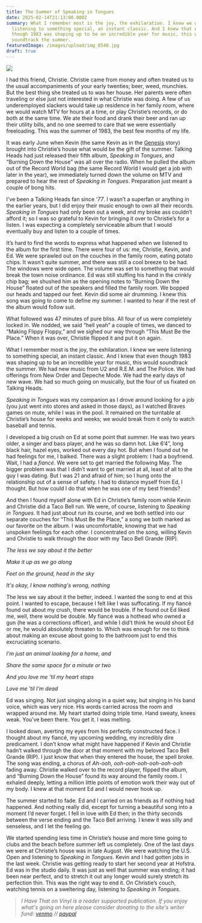 ```yaml
---
title: The Summer of Speaking in Tongues
date: 2025-02-14T21:13:00.000Z
summary: What I remember most is the joy, the exhilaration. I knew we were
  listening to something special, an instant classic. And I knew that even
  though 1983 was shaping up to be an incredible year for music, this would
  soundtrack the summer.
featuredImage: /images/upload/img_8540.jpg
draft: true
---
```

![](/images/upload/img_8540.jpg)

I had this friend, Christie. Christie came from money and often treated us to the usual accompaniments of your early twenties; beer, weed, munchies. But the best thing she treated us to was her house. Her parents were often traveling or else just not interested in what Christie was doing. A few of us underemployed slackers would take up residence in her family room, where we would watch MTV for hours at a time, or play Christie’s records, or do both at the same time. We ate their food and drank their beer and ran up their utility bills, and no one seemed to care that we were essentially freeloading. This was the summer of 1983, the best few months of my life.

It was early June when Kevin (the same Kevin as in the [Genesis](https://ihavethatonvinyl.com/liner-notes/the-trick-to-getting-into-trick-of-the-tail-and-genesis/) story) brought into Christie’s house what would be the gift of the summer. Talking Heads had just released their fifth album, *Speaking in Tongues*, and “Burning Down the House” was all over the radio. When he pulled the album out of the Record World bag (the same Record World I would get a job with later in the year), we immediately turned down the volume on MTV and prepared to hear the rest of *Speaking in Tongues*. Preparation just meant a couple of bong hits.

I've been a Talking Heads fan since *‘77*. I wasn’t a superfan or anything in the earlier years, but I did enjoy their music enough to own all their records. *Speaking in Tongues* had only been out a week, and my broke ass couldn’t afford it; so I was so grateful to Kevin for bringing it over to Christie’s for a listen. I was expecting a completely serviceable album that I would eventually buy and listen to a couple of times.

It’s hard to find the words to express what happened when we listened to the album for the first time. There were four of us: me, Christie, Kevin, and Ed. We were sprawled out on the couches in the family room, eating potato chips. It wasn’t quite summer, and there was still a cool breeze to be had. The windows were wide open. The volume was set to something that would break the town noise ordinance. Ed was still stuffing his hand in the crinkly chip bag; we shushed him as the opening notes to “Burning Down the House” floated out of the speakers and filled the family room. We bopped our heads and tapped our feet. Kevin did some air drumming. I knew this song was going to come to define my summer. I wanted to hear if the rest of the album would follow suit.

What followed was 47 minutes of pure bliss. All four of us were completely locked in. We nodded, we said “hell yeah” a couple of times, we danced to “Making Flippy Floppy,” and we sighed our way through “This Must Be the Place.” When it was over, Christie flipped it and put it on again.

What I remember most is the joy, the exhilaration. I knew we were listening to something special, an instant classic. And I knew that even though 1983 was shaping up to be an incredible year for music, this would soundtrack the summer. We had new music from U2 and R.E.M. and The Police. We had offerings from New Order and Depeche Mode. We had the early days of new wave. We had so much going on musically, but the four of us fixated on Talking Heads.

*Speaking in Tongues* was my companion as I drove around looking for a job (you just went into stores and asked in those days), as I watched Braves games on mute, while I was in the pool. It remained on the turntable at Christie’s house for weeks and weeks; we would break from it only to watch baseball and tennis.

I developed a big crush on Ed at some point that summer. He was two years older, a singer and bass player, and he was so damn hot. Like 6’4”, long black hair, hazel eyes, worked out every day hot. But when I found out he had feelings for me, I balked. There was a slight problem: I had a boyfriend. Wait, I had a *fiancé*. We were set to get married the following May. The bigger problem was that I didn’t want to get married at all, least of all to the guy I was dating. But I was 21 and afraid of him; so I hung onto the relationship out of a sense of safety. I had to distance myself from Ed, I thought. But how could I do that when he was one of my best friends?

And then I found myself alone with Ed in Christie’s family room while Kevin and Christie did a Taco Bell run. We were, of course, listening to *Speaking in Tongues*. It had just about run its course, and we both settled into our separate couches for “This Must Be the Place,” a song we both marked as our favorite on the album. I was uncomfortable, knowing that we had unspoken feelings for each other. I concentrated on the song, willing Kevin and Christie to walk through the door with my Taco Bell Grande (RIP).

*The less we say about it the better*

*Make it up as we go along*

*Feet on the ground, head in the sky*

*It's okay, I know nothing's wrong, nothing*

The less we say about it the better, indeed. I wanted the song to end at this point. I wanted to escape, because I felt like I was suffocating. If my fiancé found out about my crush, there would be trouble. If he found out Ed liked me, well, there would be double. My fiancé was a hothead who owned a gun (he was a corrections officer), and while I did’t think he would shoot Ed or me, he would absolutely threaten to. Which was enough for me to think about making an excuse about going to the bathroom just to end this excruciating scenario.

*I'm just an animal looking for a home, and*

*Share the same space for a minute or two*

*And you love me 'til my heart stops*

*Love me 'til I'm dead*

Ed was singing. Not just singing along in a quiet way, but singing in his band voice, which was very nice. His words carried across the room and wrapped around me. My heart started doing triple time. Hand sweaty, knees weak. You’ve been there. You get it. I was melting.

I looked down, averting my eyes from his perfectly constructed face. I thought about my fiancé, my upcoming wedding, my incredibly dire predicament. I don’t know what might have happened if Kevin and Christie hadn’t walked through the door at that moment with my beloved Taco Bell Grande (RIP). I just know that when they entered the house, the spell broke. The song was ending, a chorus of *Ah-ooh, ooh-ooh-ooh-ooh-ooh-ooh* fading away. Christie walked over to the record player, flipped the album, and “Burning Down the House” found its way around the family room. I exhaled deeply, letting a million little points of emotion work their way out of my body. I knew at that moment Ed and I would never hook up.

The summer started to fade. Ed and I carried on as friends as if nothing had happened. And nothing really did, except for turning a beautiful song into a moment I’d never forget. I fell in love with Ed then; in the thirty seconds between the verse ending and the Taco Bell arriving. I knew it was silly and senseless, and I let the feeling go.

 We started spending less time in Christie’s house and more time going to clubs and the beach before summer left us completely. One of the last days we were at Christie’s house was in late August. We were watching the U.S. Open and listening to *Speaking in Tongues*. Kevin and I had gotten jobs in the last week. Christie was getting ready to start her second year at Hofstra. Ed was in the studio daily. It was just as well that summer was ending; it had been near perfect, and to stretch it out any longer would surely stretch its perfection thin. This was the right way to end it. On Christie’s couch, watching tennis on a sweltering day, listening to *Speaking in Tongues*.

> *I Have That on Vinyl is a reader supported publication. If you enjoy what's going on here please consider donating to the site's writer fund: [venmo](https://account.venmo.com/u/Michele-Catalano2659) // [paypal](https://www.paypal.com/paypalme/goingitaloneny?country.x=US&locale.x=en_US)*
